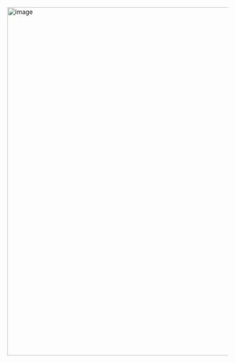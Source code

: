 <img width="1456" height="797" alt="image" src="https://github.com/user-attachments/assets/8a0ddb51-cb6e-4c2a-b16c-1df6ce2fa04d" />
